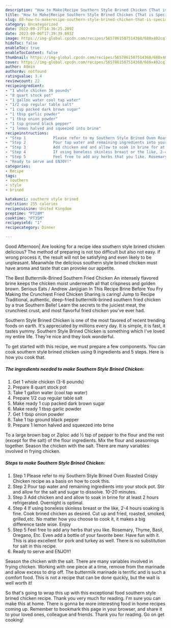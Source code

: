 ```yaml
---
description: "How to Make|Recipe Southern Style Brined Chicken {That is Special"
title: "How to Make|Recipe Southern Style Brined Chicken {That is Special"
slug: 88-how-to-makerecipe-southern-style-brined-chicken-that-is-special
category: Uncategorized
date: 2022-09-27T14:36:25.209Z
date: 2023-09-06T17:39:39.893Z
image: https://img-global.cpcdn.com/recipes/5657861507514368/680x482cq70/southern-style-brined-chicken-recipe-main-photo.jpg
hideToc: false
enableToc: true
enableTocContent: false
thumbnail: https://img-global.cpcdn.com/recipes/5657861507514368/680x482cq70/southern-style-brined-chicken-recipe-main-photo.jpg
cover: https://img-global.cpcdn.com/recipes/5657861507514368/680x482cq70/southern-style-brined-chicken-recipe-main-photo.jpg
author: Admin
authorAv: notfound
ratingvalue: 3.4
reviewcount: 22
recipeingredient:
- "1 whole chicken 36 pounds"
- "8 quart stock pot"
- "1 gallon water cool tap water"
- "1/2 cup regular table salt"
- "1 cup packed dark brown sugar"
- "1 tbsp garlic powder"
- "1 tbsp onion powder"
- "1 tsp ground black pepper"
- "1 lemon halved and squeezed into brine"
recipeinstructions:
- "Step 1            Please refer to my Southern Style Brined Oven Roasted Crispy Chicken recipe as a basis on how to cook this."
- "Step 2            Pour tap water and remaining ingredients into your stock pot. Stir and allow for the salt and sugar to dissolve. 10-20 minutes."
- "Step 3            Add chicken and and allow to soak in brine for at least 2 hours refrigerated. Overnight is optimal."
- "Step 4            If using boneless skinless breast or the like, 2-4 hours soaking is fine. Cook brined chicken as desired. Cut up and fried, roasted, smoked, grilled,etc. No matter how you choose to cook it, it makes a big difference taste wise. Enjoy"
- "Step 5            Feel free to add any herbs that you like. Rosemary, Thyme, Basil, Oregano, Etc. Even add a bottle of your favorite beer. Have fun with it. This is also excellent for pork and turkey as well. There is no substitution for salt in this recipe."
- "Ready to serve and ENJOY!"
categories:
- Recipe
tags:
- southern
- style
- brined

katakunci: southern style brined 
nutrition: 255 calories
recipecuisine: United Kingdom
preptime: "PT28M"
cooktime: "PT35M"
recipeyield: "1"
recipecategory: Dinner

---
```



Good Afternoon| Are looking for a recipe idea southern style brined chicken delicious? The method of preparing is not too difficult but also not easy. If wrong process it, the result will not be satisfying and even likely to be unpleasant. Meanwhile the delicious southern style brined chicken must have aroma and taste that can provoke our appetite.





The Best Buttermilk-Brined Southern Fried Chicken An intensely flavored brine keeps the chicken moist underneath all that crispness and golden brown. Serious Eats / Andrew Janjigian In This Recipe Brine Before You Fry Making the Crunchiest Fried Chicken Sharing is caring! Jump to Recipe Traditional, authentic, deep-fried buttermilk-brined southern fried chicken by a true Southern Belle! Learn the secrets to the juiciest meat, the crunchiest crust, and most flavorful fried chicken you&#39;ve ever had.

Southern Style Brined Chicken is one of the most favored of recent trending foods on earth. It's appreciated by millions every day. It is simple, it is fast, it tastes yummy. Southern Style Brined Chicken is something which I've loved my entire life. They're nice and they look wonderful.


To get started with this recipe, we must prepare a few components. You can cook southern style brined chicken using 9 ingredients and 5 steps. Here is how you cook that.

<!--inarticleads1-->

##### The ingredients needed to make Southern Style Brined Chicken:

1. Get 1 whole chicken (3-6 pounds)
1. Prepare 8 quart stock pot
1. Take 1 gallon water (cool tap water)
1. Prepare 1/2 cup regular table salt
1. Make ready 1 cup packed dark brown sugar
1. Make ready 1 tbsp garlic powder
1. Get 1 tbsp onion powder
1. Take 1 tsp ground black pepper
1. Prepare 1 lemon halved and squeezed into brine


To a large brown bag or Ziploc add ½ tsp of pepper to the flour and the rest (except for the salt) of the flour ingredients. Mix the flour and seasonings together. Season the chicken with the salt. There are many variables involved in frying chicken. 

<!--inarticleads2-->

##### Steps to make Southern Style Brined Chicken:

1. Step 1            Please refer to my Southern Style Brined Oven Roasted Crispy Chicken recipe as a basis on how to cook this.
1. Step 2            Pour tap water and remaining ingredients into your stock pot. Stir and allow for the salt and sugar to dissolve. 10-20 minutes.
1. Step 3            Add chicken and and allow to soak in brine for at least 2 hours refrigerated. Overnight is optimal.
1. Step 4            If using boneless skinless breast or the like, 2-4 hours soaking is fine. Cook brined chicken as desired. Cut up and fried, roasted, smoked, grilled,etc. No matter how you choose to cook it, it makes a big difference taste wise. Enjoy
1. Step 5            Feel free to add any herbs that you like. Rosemary, Thyme, Basil, Oregano, Etc. Even add a bottle of your favorite beer. Have fun with it. This is also excellent for pork and turkey as well. There is no substitution for salt in this recipe.
1. Ready to serve and ENJOY!

Season the chicken with the salt. There are many variables involved in frying chicken. Working with one piece at a time, remove from the marinade and allow excess to drip off. The buttermilk marinade is terrific and is such a comfort food. This is not a recipe that can be done quickly, but the wait is well worth it! 

So that's going to wrap this up with this exceptional food southern style brined chicken recipe. Thank you very much for reading. I'm sure you can make this at home. There is gonna be more interesting food in home recipes coming up. Remember to bookmark this page in your browser, and share it to your loved ones, colleague and friends. Thank you for reading. Go on get cooking!
